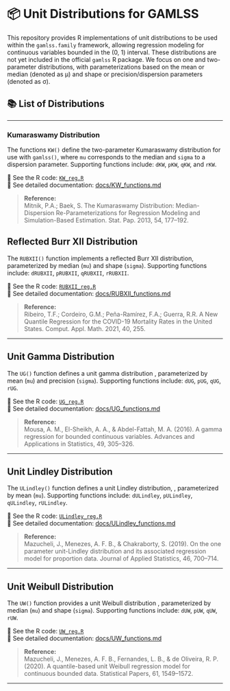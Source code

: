 # 📦 Unit Distributions for GAMLSS

This repository provides R implementations of unit distributions to be used within the `gamlss.family` framework, allowing regression modeling for continuous variables bounded in the (0, 1) interval. These distributions are not yet included in the official `gamlss` R package. We focus on one and two-parameter distributions, with parameterizations based on the mean or median (denoted as &mu;) and shape or precision/dispersion parameters (denoted as &sigma;).

## 📚 List of Distributions
---

### Kumaraswamy Distribution

The functions `KW()` define the two-parameter Kumaraswamy distribution for use with `gamlss()`, where `mu` corresponds to the median and `sigma` to a dispersion parameter. Supporting functions include: `dKW`, `pKW`, `qKW`, and `rKW`.

📌 See the R code: [`KW_reg.R`](KW_reg.R)  
📄 See detailed documentation: [docs/KW_functions.md](docs/KW_functions.md)

> **Reference:**  
> Mitnik, P.A.; Baek, S. The Kumaraswamy Distribution: Median-Dispersion Re-Parameterizations for Regression Modeling and Simulation-Based Estimation. Stat. Pap. 2013, 54, 177–192.



## Reflected Burr XII Distribution

The `RUBXII()` function implements a reflected Burr XII distribution, parameterized by median (`mu`) and shape (`sigma`).  Supporting functions include: `dRUBXII`, `pRUBXII`, `qRUBXII`, `rRUBXII`.

📌 See the R code: [`RUBXII_reg.R`](RUBXII_reg.R)  
📄 See detailed documentation: [docs/RUBXII_functions.md](docs/RUBXII_functions.md)

> **Reference:**  
> Ribeiro, T.F.; Cordeiro, G.M.; Peña-Ramírez, F.A.; Guerra, R.R. A New Quantile Regression for the COVID-19 Mortality Rates in the United States. Comput. Appl. Math. 2021, 40, 255.
---

## Unit Gamma Distribution

The `UG()` function defines a unit gamma distribution , parameterized by mean (`mu`) and precision (`sigma`).  Supporting functions include: `dUG`, `pUG`, `qUG`, `rUG`.

📌 See the R code: [`UG_reg.R`](UG_reg.R)  
📄 See detailed documentation: [docs/UG_functions.md](docs/UG_functions.md)

> **Reference:**  
> Mousa, A. M., El-Sheikh, A. A., & Abdel-Fattah, M. A. (2016). A gamma regression for bounded continuous variables. Advances and Applications in Statistics, 49, 305–326.

---

## Unit Lindley Distribution

The `ULindley()` function defines a unit Lindley distribution, , parameterized by mean (`mu`).  Supporting functions include: `dULindley`, `pULindley`, `qULindley`, `rULindley`.

📌 See the R code: [`ULindley_reg.R`](ULindley_reg.R)  
📄 See detailed documentation: [docs/ULindley_functions.md](docs/ULindley_functions.md)

> **Reference:**  
> Mazucheli, J., Menezes, A. F. B., & Chakraborty, S. (2019). On the one parameter unit-Lindley distribution and its associated regression model for proportion data. Journal of Applied Statistics, 46, 700–714.


---

## Unit Weibull Distribution

The `UW()` function provides a unit Weibull distribution , parameterized by median (`mu`) and shape (`sigma`).  Supporting functions include: `dUW`, `pUW`, `qUW`, `rUW`.

📌 See the R code: [`UW_reg.R`](UW_reg.R)  
📄 See detailed documentation: [docs/UW_functions.md](docs/UW_functions.md)

> **Reference:**  
> Mazucheli, J., Menezes, A. F. B., Fernandes, L. B., & de Oliveira, R. P. (2020). A quantile-based unit Weibull regression model for continuous bounded data. Statistical Papers, 61, 1549–1572.

---
